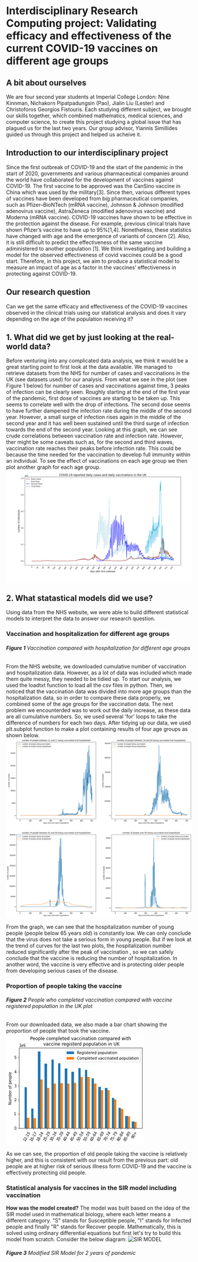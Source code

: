 # Interdisciplinary Research Computing project: Validating efficacy and effectiveness of the current COVID-19 vaccines on different age groups 

## A bit about ourselves 
We are four second year students at Imperial College London: Nine Kinnman, Nichakorn Pipatpadungsin (Pao), Jialin Liu (Lester) and Christoforos Georgios Fistouris. Each studying different subject, we brought our skills together, which combined mathematics, medical sciences, and computer science, to create this project studying a global issue that has plagued us for the last two years. Our group advisor, Yiannis Simillides guided us through this project and helped us acheive it.

## Introduction to our interdisciplinary project 
Since the first outbreak of COVID-19 and the start of the pandemic in the start of 2020, governments and various pharmaceutical companies around the world have collaborated for the development of vaccines against COVID-19. The first vaccine to be approved was the CanSino vaccine in China which was used by the military[3]. Since then, various different types of vaccines have been developed from big pharmaceutical companies, such as Pfizer–BioNTech (mRNA vaccine), Johnson & Johnson (modified adenovirus vaccine), AstraZeneca (modified adenovirus vaccine) and Moderna (mRNA vaccine). COVID-19 vaccines have shown to be effective in the protection against the disease. For example, previous clinical trials have shown Pfizer’s vaccine to have up to 95%[1,4]. Nonetheless, these statistics have changed with age and the emergence of variants of concern [2]. Also, it is still difficult to predict the effectiveness of the same vaccine administered to another population [1]. We think investigating and building a model for the observed effectiveness of covid vaccines could be a good start. Therefore, in this project, we aim to produce a statistical model to measure an impact of age as a factor in the vaccines’ effectiveness in protecting against COVID-19.

## Our research question
Can we get the same efficacy and effectiveness of the COVID-19 vaccines observed in the clinical trials using our statistical analysis and does it vary depending on the age of the population receiving it?

## 1. What did we get by just looking at the real-world data?
Before venturing into any complicated data analysis, we think it would be a great starting point to first look at the data available. We managed to retrieve datasets from the NHS for number of cases and vaccinations in the UK (see datasets used) for our analysis. From what we see in the plot (see Figure 1 below) for number of cases and vaccinations against time, 3 peaks of infection can be clearly seen. Roughly starting at the end of the first year of the pandemic, first dose of vaccines are starting to be taken up. This seems to correlate well with the drop of infections. The second dose seems to have further dampened the infection rate during the middle of the second year. However, a small surge of infection rises again in the middle of the second year and it has well been sustained until the third surge of infection towards the end of the second year. Looking at this graph, we can see crude correlations between vaccination rate and infection rate. However, ther might be some caveats such as, for the second and third waves, vaccination rate reaches their peaks before infection rate. This could be because the time needed for the vaccination to develop full immunity within an individual. To see the effect of vaccinations on each age group we then plot another graph for each age group.
![](figures/initial_analysis.png)

## 2. What statastical models did we use?
Using data from the NHS website, we were able to build different statistical models to interpret the data to answer our research question. 

### Vaccination and hospitalization for different age groups

###### **Figure 1** Vaccination compared with hospitalization for different age groups
From the NHS website, we downloaded cumulative number of vaccination and hospitalization data. However, as a lot of data was included which made them quite messy, they needed to be tidied up. To start our analysis, we used the loadtxt function to load all the csv files in python. Then, we noticed that the vaccination data was divided into more age groups than the hospitalization data, so in order to compare these data properly, we combined some of the age groups for the vaccination data. The next problem we encounterded was to work out the daily increase, as these data are all cumulative numbers. So, we used several 'for' loops to take the difference of numbers for each two days. After tidying up our data, we used plt.subplot function to make a plot containing results of four age groups as shown below.
![](figures/vaccination_and_hospitalization_plot.png)

From the graph, we can see that the hospitalization number of young people (people below 65 years old) is constantly low. We can only conclude that the virus does not take a serious form in young people. But if we look at the trend of curves for the last two plots, the hospitalization number reduced significantly after the peak of vaccination , so we can safely conclude that the vaccine is reducing the number of hospitalization. In another word, the vaccine is very effective and is protecting older people from developing serious cases of the disease. 

### Proportion of people taking the vaccine

###### **Figure 2** People who completed vaccination compared with vaccine registered population in the UK plot
From our downloaded data, we also made a bar chart showing the proportion of people that took the vaccine. 
![](figures/group_figure1.png)

As we can see, the proportion of old people taking the vaccine is relatively higher, and this is consistent with our result from the previous part: old people are at higher risk of serious illness form COVID-19 and the vaccine is effectively protecting old people.

### Statistical analysis for vaccines in the SIR model including vaccination

**How was the model created?**
The model was built based on the idea of the SIR model used in mathematical biology, where each letter means a different category. "S" stands for Susceptible people, "I" stands for Infected people and finally "R" stands for Recover people. Mathematically, this is solved using ordinary differential equations but first let's try to build this model from scratch. Consider the below diagram:
![SIR MODEL](https://user-images.githubusercontent.com/97306014/159141258-193b350f-f7e7-4194-afc9-8cdf190b70f2.png)

###### **Figure 3** Modified SIR Model for 2 years of pandemic